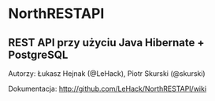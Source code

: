# NorthRESTAPI

## REST API przy użyciu Java Hibernate + PostgreSQL

Autorzy: Łukasz Hejnak (@LeHack), Piotr Skurski (@skurski)

Dokumentacja: http://github.com/LeHack/NorthRESTAPI/wiki
